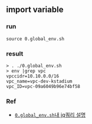 ## import variable

### run
```
source 0.global_env.sh 
```

### result
```
> . ./0.global_env.sh
> env |grep vpc
vpccidr=10.10.0.0/16
vpc_name=vpc-dev-kstadium
vpc_ID=vpc-09a6049b96e74bf58
```

### Ref

- [`0.global_env.sh`내 jq쿼리 설명](https://github.com/the-medium/kstadium-k8s/blob/develop/0.global_env.sh-jq.md)
